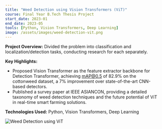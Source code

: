 ```yaml
---
title: "Weed Detection using Vision Transformers (ViT)"
course: Final Year B.Tech Thesis Project
start_date: 2023-01
end_date: 2023-05
tools: [Python, Vision Transformers, Deep Learning]
image: /assets/images/weed-detection-vit.png
---
```


**Project Overview:**
Divided the problem into classification and localization/detection tasks, conducting research for each separately.

**Key Highlights:**
- Proposed Vision Transformer as the feature extractor backbone for Detection Transformer, achieving mAP@0.5 of 82.9% on the cottonweed dataset, a 7% improvement over state-of-the-art CNN-based detectors.
- Published a survey paper at IEEE ASIANCON, providing a detailed taxonomy of weed detection techniques and the future potential of ViT in real-time smart farming solutions.

**Technologies Used:**
Python, Vision Transformers, Deep Learning

![Weed Detection using ViT](/assets/images/weed-detection-vit.png)
